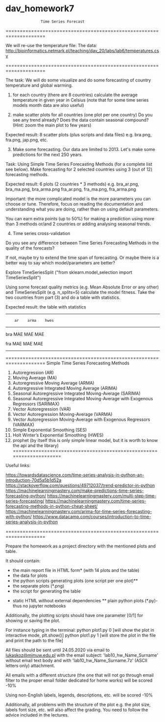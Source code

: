 # dav_homework7

                    Time Series Forecast

====================================================================

We will re-use the temperature file:
The data: http://bioinformatics.netmark.pl/teaching/dav_20/labs/lab6/temperatures.csv

====================================================================

The task: We will do some visualize and do some forecasting of country temperature and 
global warming.

1) for each country (there are 8 countries) calculate the average temperature in given 
year in Celsius (note that for some time series models month data are also useful)

2) make scatter plots for all countries (one plot per one country)
Do you see any trend already? Does the data contain seasonal compound? 
(Hint: zoom the main plot to few years)

Expected result: 8 scatter plots (plus scripts and data files) 
e.g. bra.png, fra.png, jap.png, etc.

3) Make some forecasting. 
Our data are limited to 2013. Let's make some predictions for the next 250 years. 

Task: Using Simple Time Series Forecasting Methods (for a complete list see below). 
Make forecasting for 2 selected countries using 3 (out of 12) forecasting methods.

Expected result: 6 plots (2 countries * 3 methods) e.g. 
bra_ar.png, bra_ma.png, bra_arma.png
fra_ar.png, fra_ma.png, fra_arma.png

Important: the more complicated model is the more parameters you can choose or tune. 
Therefore, focus on reading the documentation and understanding what you are doing, 
rather than on using default parameters.

You can earn extra points (up to 50%) for making a prediction using more than 
3 methods or/and 2 countries or adding analysing seasonal trends.


4) Time series cross-validation

Do you see any difference between Time Series Forecasting Methods in the quality of 
the forecasts? 

If not, maybe try to extend the time span of forecasting.
Or maybe there is a better way to say which model/parameters are better?

Explore TimeSeriesSplit ("from sklearn.model_selection import TimeSeriesSplit")

Using some forecast quality metrics (e.g. Mean Absolute Error or any other) and 
TimeSeriesSplit (e.g. n_splits=5) calculate the model fitness. 
Take the two countries from part (3) and do a table with statistics. 

Expected result: the table with statistics
_____________________________

        ar    arma    hwes
_____________________________

bra    MAE     MAE     MAE     

fra    MAE     MAE     MAE     
_____________________________

====================================================================
Simple Time Series Forecasting Methods

 1. Autoregression (AR)
 2. Moving Average (MA)
 3. Autoregressive Moving Average (ARMA)
 4. Autoregressive Integrated Moving Average (ARIMA)
 5. Seasonal Autoregressive Integrated Moving-Average (SARIMA)
 6. Seasonal Autoregressive Integrated Moving-Average with Exogenous Regressors (SARIMAX)
 7. Vector Autoregression (VAR)
 8. Vector Autoregression Moving-Average (VARMA)
 9. Vector Autoregression Moving-Average with Exogenous Regressors (VARMAX)
10. Simple Exponential Smoothing (SES)
11. Holt Winter’s Exponential Smoothing (HWES)
12. prophet (by itself this is only simple linear model, but it is worth to know the api 
and the library)
====================================================================

Useful links:

https://towardsdatascience.com/time-series-analysis-in-python-an-introduction-70d5a5b1d52a
https://stackoverflow.com/questions/49712037/trend-predictor-in-python
https://machinelearningmastery.com/make-predictions-time-series-forecasting-python/
https://machinelearningmastery.com/multi-step-time-series-forecasting/
https://machinelearningmastery.com/time-series-forecasting-methods-in-python-cheat-sheet/
https://machinelearningmastery.com/arima-for-time-series-forecasting-with-python/
https://www.datacamp.com/courses/introduction-to-time-series-analysis-in-python

====================================================================

Prepare the homework as a project directory with the mentioned plots and table. 

It should contain:
- the main report file in HTML form* (with 14 plots and the table) 
- the data for plots
- the python scripts generating plots (one script per one plot)**
- the separate plots (*.png)
- the script for generating the table

*  static HTML without external dependencies
** plain python plots (*.py)- thus no jupyter notebooks

Additionally, the plotting scripts should have one parameter [0/1] for showing or 
saving the plot.

For instance typing in the terminal: 
python plot1.py 0      [will show the plot in interactive mode, plt.show()]
python plot1.py 1      [will store the plot in the file and print the path to the file]

All files should be sent until 24.05.2020
via email to lukaskoz@mimuw.edu.pl with the email subject:
'lab10_hw_Name_Surname' without email text body and with 
'lab10_hw_Name_Surname.7z' (ASCII letters only) attachment.

All emails with a different structure (the one that will not go 
through email filter to the proper email folder dedicated for 
home works) will be scored -10% 

Using non-English labels, legends, descriptions, etc. will be scored -10%

Additionally, all problems with the structure of the plot e.g.
the plot size, labels font size, etc. will also affect the grading. 
You need to follow the advice included in the lectures.
